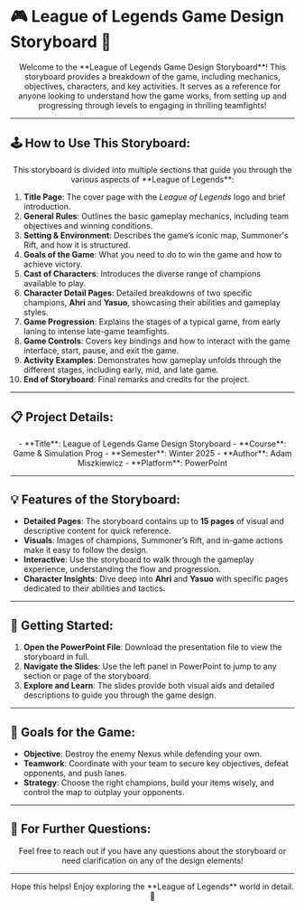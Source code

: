 # 🎮 League of Legends Game Design Storyboard 📜

<center>Welcome to the **League of Legends Game Design Storyboard**! This storyboard provides a breakdown of the game, including mechanics, objectives, characters, and key activities. It serves as a reference for anyone looking to understand how the game works, from setting up and progressing through levels to engaging in thrilling teamfights! </center>

---

## 🕹️ **How to Use This Storyboard**:

<center>This storyboard is divided into multiple sections that guide you through the various aspects of **League of Legends**:</center>

1. **Title Page**: The cover page with the *League of Legends* logo and brief introduction.
2. **General Rules**: Outlines the basic gameplay mechanics, including team objectives and winning conditions.
3. **Setting & Environment**: Describes the game’s iconic map, Summoner's Rift, and how it is structured.
4. **Goals of the Game**: What you need to do to win the game and how to achieve victory.
5. **Cast of Characters**: Introduces the diverse range of champions available to play.
6. **Character Detail Pages**: Detailed breakdowns of two specific champions, **Ahri** and **Yasuo**, showcasing their abilities and gameplay styles.
7. **Game Progression**: Explains the stages of a typical game, from early laning to intense late-game teamfights.
8. **Game Controls**: Covers key bindings and how to interact with the game interface, start, pause, and exit the game.
9. **Activity Examples**: Demonstrates how gameplay unfolds through the different stages, including early, mid, and late game.
10. **End of Storyboard**: Final remarks and credits for the project.

---

## 📋 **Project Details**:

<center>
- **Title**: League of Legends Game Design Storyboard  
- **Course**: Game & Simulation Prog  
- **Semester**: Winter 2025  
- **Author**: Adam Miszkiewicz  
- **Platform**: PowerPoint
</center>

---

## 💡 **Features of the Storyboard**:

- **Detailed Pages**: The storyboard contains up to **15 pages** of visual and descriptive content for quick reference.
- **Visuals**: Images of champions, Summoner’s Rift, and in-game actions make it easy to follow the design.
- **Interactive**: Use the storyboard to walk through the gameplay experience, understanding the flow and progression.
- **Character Insights**: Dive deep into **Ahri** and **Yasuo** with specific pages dedicated to their abilities and tactics.

---

## 🏁 **Getting Started**:

1. **Open the PowerPoint File**: Download the presentation file to view the storyboard in full.
2. **Navigate the Slides**: Use the left panel in PowerPoint to jump to any section or page of the storyboard.
3. **Explore and Learn**: The slides provide both visual aids and detailed descriptions to guide you through the game design.

---

## 🎯 **Goals for the Game**:

- **Objective**: Destroy the enemy Nexus while defending your own.
- **Teamwork**: Coordinate with your team to secure key objectives, defeat opponents, and push lanes.
- **Strategy**: Choose the right champions, build your items wisely, and control the map to outplay your opponents.

---

## 🚀 **For Further Questions**:

<center>Feel free to reach out if you have any questions about the storyboard or need clarification on any of the design elements!</center>

---

<center>Hope this helps! Enjoy exploring the **League of Legends** world in detail. 🌟</center>
